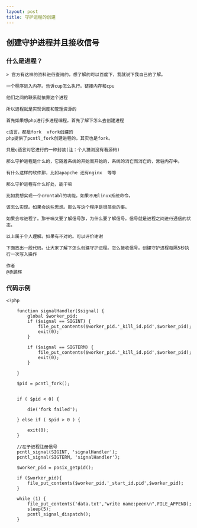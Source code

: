 ```yaml
---
layout: post
title: 守护进程的创建
---
```

## 创建守护进程并且接收信号

### 什么是进程？
    > 官方有这样的资料进行查阅的，想了解的可以百度下，我就说下我自己的了解。
	
	一个程序进入内存。告诉cup怎么执行。链接内存和cpu
    
    他们之间的联系就依靠这个进程
    
    所以进程就是实现调度和管理资源的
    
    首先如果想php进行多进程编程。首先了解下怎么去创建进程
    
    c语言，都是fork  vfork创建的
    php提供了pcntl_fork创建进程的，其实也是fork。
	
	只是c语言对它进行的一种封装(注：个人猜测没有看源码)
    
    那么守护进程是什么的，它随着系统的开始而开始的，系统的消亡而消亡的，常驻内存中。
	
	有什么这样的软件那，比如apapche 还有nginx  等等
    
    那么守护进程有什么好处，能干嘛
    
    比如我想实现一个crontabl的功能，如果不用linux系统命令。
	
	该怎么实现。如果会这些思想。那么写这个程序是很简单的事。
    
    如果会写进程了。那干嘛又要了解信号那，为什么要了解信号。信号就是进程之间进行通信的状态。
    
    以上属于个人理解。如果有不对的。可以评价谢谢  
    
    下面放出一段代码。让大家了解下怎么创建守护进程。怎么接收信号。创建守护进程每隔5秒执行一次写入操作
    
    作者
    @承鹏辉

### 代码示例

```
<?php

    function signalHandler($signal) {
		global $worker_pid; 
	    if ($signal == SIGINT) {
	    	file_put_contents($worker_pid.'_kill_id.pid',$worker_pid);
	        exit(0);
	    }

	    if ($signal == SIGTERM) {
	    	file_put_contents($worker_pid.'_kill_id.pid',$worker_pid);
	        exit(0);
	    }

	}

	$pid = pcntl_fork();
	
	
	if ( $pid < 0) {
		
		die('fork failed');

	} else if ( $pid > 0 ) {
		
		exit(0);
	}

	//在子进程注册信号
	pcntl_signal(SIGINT, 'signalHandler');
	pcntl_signal(SIGTERM, 'signalHandler');

	$worker_pid = posix_getpid();

	if ($worker_pid){
		file_put_contents($worker_pid.'_start_id.pid',$worker_pid);
	}

	while (1) {
	    file_put_contents('data.txt',"write name:peen\n",FILE_APPEND);
	    sleep(5);
	    pcntl_signal_dispatch();
	}

	
	


```
